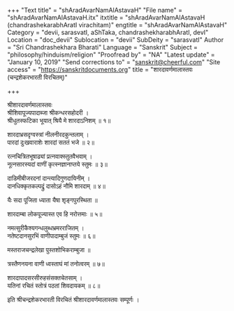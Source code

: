 +++
"Text title" = "shAradAvarNamAlAstavaH"
"File name" = "shAradAvarNamAlAstavaH.itx"
itxtitle = "shAradAvarNamAlAstavaH (chandrashekarabhAratI virachitam)"
engtitle = "shAradAvarNamAlAstavaH"
Category = "devii, sarasvatI, aShTaka, chandrashekharabhAratI, devI"
Location = "doc_devii"
Sublocation = "devii"
SubDeity = "sarasvatI"
Author = "Sri Chandrashekhara Bharati"
Language = "Sanskrit"
Subject = "philosophy/hinduism/religion"
"Proofread by" = "NA"
"Latest update" = "January 10, 2019"
"Send corrections to" = "sanskrit@cheerful.com"
"Site access" = "https://sanskritdocuments.org"
title = "शारदावर्णमालास्तवः (चन्द्रशेकरभारती विरचितम्)"

+++
  
 श्रीशारदावर्णमालास्तवः   
श्रीशिवापूज्यपादाब्जा श्रीकन्धरसहोदरी ।  
श्रीधुतस्फटिका भूयात् श्रियै मे शारदाऽनिशम् ॥ १॥  
  
शारदाभ्रसदृग्वस्त्रां नीलनीरदकुन्तलाम् ।  
पारदां दुःखवाराशेः शारदां सततं भजे ॥ २॥  
  
रत्नचित्रितभूषाढ्यां प्रत्नवाक्स्तुतवैभवाम् ।  
नूत्नसारस्यदां वाणीं कृत्स्नज्ञानाप्तये स्तुमः ॥ ३॥  
  
दाडिमीबीजरदनां दान्त्यादिगुणदायिनीम् ।  
दानधिक्कृतकल्पद्रुं दासोऽहं नौमि शारदाम् ॥ ४॥  
  
यैः सदा पूजिता ध्याता यैषा शृङ्गपुरस्थिता ॥  
  
शारदाम्बा लोकपूज्यास्त एव हि नरोत्तमाः ॥ ५॥  
  
नमत्सुरीकैश्यगन्धलुब्धभ्रमरराजितम् ।  
नतेष्टदानसुरभिं वाणीपादाम्बुजं स्तुमः ॥ ६॥  
  
मस्तराजचन्द्रलेखा पुस्तशोभिकराम्बुजा ॥  
  
त्रस्तैणनयना वाणी ध्वस्ताघं मां तनोत्वरम् ॥ ७॥  
  
शारदापादसरसीरुहसंसक्तचेतसाम् ।  
यतिनां रचितं स्तोत्रं पठतां शिवदायकम् ॥ ८॥  
  
इति श्रीचन्द्रशेकरभारती विरचितं श्रीशारदावर्णमालास्तवः सम्पूर्णः ।  
  
  
